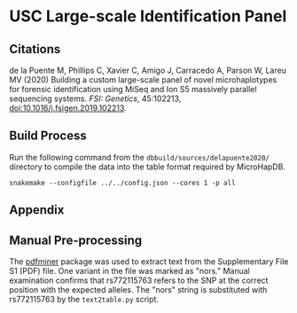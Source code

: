 # USC Large-scale Identification Panel

## Citations

de la Puente M, Phillips C, Xavier C, Amigo J, Carracedo A, Parson W, Lareu MV (2020) Building a custom large-scale panel of novel microhaplotypes for forensic identification using MiSeq and Ion S5 massively parallel sequencing systems. *FSI: Genetics*, 45:102213, [doi:10.1016/j.fsigen.2019.102213](https://doi.org/10.1016/j.fsigen.2019.102213).

## Build Process

Run the following command from the `dbbuild/sources/delapuente2020/` directory to compile the data into the table format required by MicroHapDB.

```
snakemake --configfile ../../config.json --cores 1 -p all
```

## Appendix

## Manual Pre-processing

The [pdfminer](https://github.com/euske/pdfminer) package was used to extract text from the Supplementary File S1 (PDF) file.
One variant in the file was marked as "nors."
Manual examination confirms that rs772115763 refers to the SNP at the correct position with the expected alleles.
The "nors" string is substituted with rs772115763 by the `text2table.py` script.

[Snakemake]: https://snakemake.readthedocs.io/en/stable/
[rsidx]: https://github.com/bioforensics/rsidx
